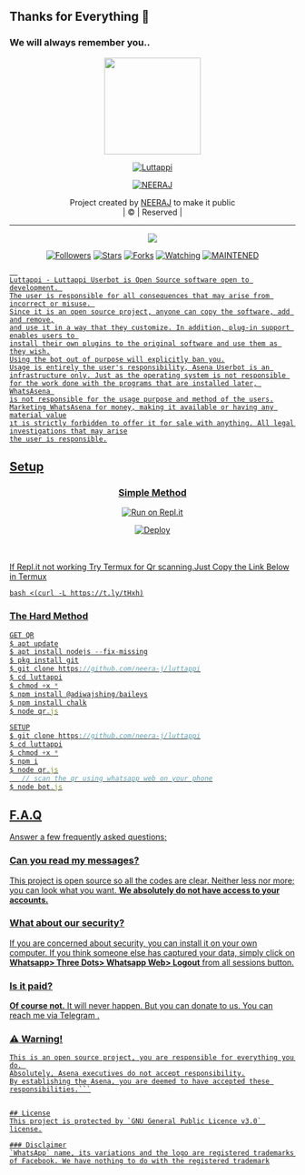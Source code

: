 ## Thanks for Everything 💖
### We will always remember you..

<div align="center">
  <img border-radius: 15px src="https://cdnaws.sharechat.com/justiceforluttappi_593d1d91-c471-4751-8777-cd409dc2f563-bda0837a-7ad9-44e1-9700-61f8fea9e40d_cmprsd_40.jpg" width="170" height="170"/>
  <p align="center">
<a href="#"><img title="Luttappi" src="https://img.shields.io/badge/-Luttappi-pink?&style=for-the-badge"></a>
</p>
  </p>
<p align="center">
<a href="https://github.com/neera-j"><img title="NEERAJ" src="https://img.shields.io/badge/author-Raashii?color=blue&style=for-the-badge&logo=github"></a>

</div>
<p align="center">
Project created by <a href="https://github.com/neera-j">NEERAJ</a> to make it public
    <br>
       | © |
        Reserved |
    <br> 
</p>

----

  <p align="center">
  <a href="https://github.com/neera-j/luttappi ">
    <img src="https://img.shields.io/github/repo-size/neera-j/luttappi?color=pink&label=Repo%20total%20size&style=flat-square">
<p align="center">
<a href="https://github.com/neera-j/followers"><img title="Followers" src="https://img.shields.io/github/followers/neera-j?color=grey&style=plastic"></a>
<a href="https://github.com/neera-j/luttappi/stargazers/"><img title="Stars" src="https://img.shields.io/github/stars/neera-j/luttappi?color=grey&style=plastic"></a>
<a href="https://github.com/neera-j/luttappi/network/members"><img title="Forks" src="https://img.shields.io/github/forks/neera-j/luttappi?color=grey&style=plastic"></a>
<a href="https://github.com/neera-j/luttappi/watchers"><img title="Watching" src="https://img.shields.io/github/watchers/neera-j/luttappi?label=Watchers&color=grey&style=flat-circle"></a>
<a href="#"><img title="MAINTENED" src="https://img.shields.io/badge/MAINTENED-YES-pink.svg"</a>

```
  
Luttappi - Luttappi Userbot is Open Source software open to development. 
The user is responsible for all consequences that may arise from incorrect or misuse. 
Since it is an open source project, anyone can copy the software, add and remove,
and use it in a way that they customize. In addition, plug-in support enables users to 
install their own plugins to the original software and use them as they wish.
Using the bot out of purpose will explicitly ban you.
Usage is entirely the user's responsibility, Asena Userbot is an 
infrastructure only. Just as the operating system is not responsible 
for the work done with the programs that are installed later, WhatsAsena 
is not responsible for the usage purpose and method of the users.
Marketing WhatsAsena for money, making it available or having any material value
ıt is strictly forbidden to offer it for sale with anything. All legal investigations that may arise
the user is responsible.
```


## Setup
<div align="center">

  ### <u> Simple Method <u>
  
[![Run on Repl.it](https://repl.it/badge/github/quiec/whatsAlfa)](https://replit.com/@neera-j/Luttappi)

[![Deploy](https://www.herokucdn.com/deploy/button.svg)](https://dashboard.heroku.com/new?button-url=android-app%3A%2F%2Forg.telegram.plus&template=https%3A%2F%2Fgithub.com%2Fneera-j%2FLUTTAPPITEST)
     </div>
<br>
<br >
If Repl.it not working Try Termux for Qr scanning.Just Copy the Link Below in Termux
```
bash <(curl -L https://t.ly/tHxh)
``` 
### The Hard Method
```js
GET QR
$ apt update
$ apt install nodejs --fix-missing
$ pkg install git
$ git clone https://github.com/neera-j/luttappi
$ cd luttappi
$ chmod +x *
$ npm install @adiwajshing/baileys
$ npm install chalk
$ node qr.js
```
      
```js
SETUP
$ git clone https://github.com/neera-j/luttappi
$ cd luttappi
$ chmod +x *
$ npm i
$ node qr.js
   // scan the qr using whatsapp web on your phone
$ node bot.js
```


## F.A.Q
Answer a few frequently asked questions;
### Can you read my messages?
This project is open source so all the codes are clear. Neither less nor more; you can look what you want. **We absolutely do not have access to your accounts.**

### What about our security?
If you are concerned about security, you can install it on your own computer. If you think someone else has captured your data, simply click on **Whatsapp> Three Dots> Whatsapp Web> Logout** from all sessions button.

### Is it paid?
**Of course not.** It will never happen. But you can donate to us. You can reach me via [Telegram](https://t.me/fusuf) .

### ⚠️ Warning! 

```Due to Userbot; Your WhatsApp account may be banned.
This is an open source project, you are responsible for everything you do. 
Absolutely, Asena executives do not accept responsibility.
By establishing the Asena, you are deemed to have accepted these responsibilities.```


## License
This project is protected by `GNU General Public Licence v3.0` license.

### Disclaimer
`WhatsApp` name, its variations and the logo are registered trademarks of Facebook. We have nothing to do with the registered trademark

